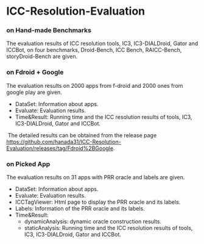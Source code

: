 # ICC-Resolution-Evaluation

### on Hand-made Benchmarks

The evaluation results  of ICC resolution tools, IC3, IC3-DIALDroid, Gator and ICCBot, on four benchmarks, Droid-Bench, ICC Bench, RAICC-Bench, storyDroid-Bench are given.

### on Fdroid + Google

The evaluation results on 2000 apps from f-droid and 2000 ones from google play are given. 

- DataSet: Information about apps.
- Evaluate: Evaluation results.
- Time&Result: Running time and the ICC resolution results of tools, IC3, IC3-DIALDroid, Gator and ICCBot.

​	The detailed results can be obtained from the release page https://github.com/hanada31/ICC-Resolution-Evaluation/releases/tag/Fdroid%2BGoogle.

### on Picked App

The evaluation results on 31 apps with PRR oracle and labels are given.

- DataSet: Information about apps.
- Evaluate: Evaluation results.
- ICCTagViewer: Html page to display the PRR oracle and its labels.
- Labels: Information of the PRR oracle and its labels.
- Time&Result: 
  - dynamicAnalysis: dynamic oracle construction results.
  - staticAnalysis: Running time and the ICC resolution results of tools, IC3, IC3-DIALDroid, Gator and ICCBot. 

​	